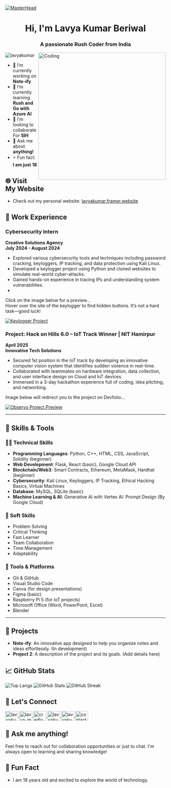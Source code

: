 [![MasterHead](https://wallpaperaccess.com/full/2471364.gif)](https://lavyakumar.io)
<h1 align="center">Hi, I'm Lavya Kumar Beriwal</h1>
<h3 align="center">A passionate Rush Coder from India</h3>
<img align="right" alt="Coding" width="400" src="https://c.tenor.com/4RYbGa1GttQAAAAd/lofi-browsing.gif">

<p align="left"> <img src="https://komarev.com/ghpvc/?username=lavyakumar&label=Profile%20views&color=0e75b6&style=flat" alt="lavyakumar" /> </p>

- 🔭 I’m currently working on **Note-ify**
- 🌱 I’m currently learning **Rush and Go with Azure AI**
- 👯 I’m looking to collaborate For **SIH**
- 💬 Ask me about **anything!**
- ⚡ Fun fact: **I am just 18**

## 🌐 Visit My Website
- Check out my personal website: [lavyakumar.framer.website](https://lavyakumar.framer.website)

## 💼 Work Experience

### Cybersecurity Intern
**Creative Solutions Agency**  
**July 2024 - August 2024**
- Explored various cybersecurity tools and techniques including password cracking, keyloggers, IP tracking, and data protection using Kali Linux.
- Developed a keylogger project using Python and cloned websites to simulate real-world cyber-attacks.
- Gained hands-on experience in tracing IPs and understanding system vulnerabilities.
- 
Click on the image below for a preview…  
Hover over the site of the keylogger to find hidden buttons. It’s not a hard task—good luck!

[![Keylogger Project](https://repository-images.githubusercontent.com/626540574/fcd97184-7e0f-43d5-8a57-276d0423a601)](https://lavyakumar.github.io/-HACKING-KEYLOGGER/)

### Project: **Hack on Hills 6.0 – IoT Track Winner | NIT Hamirpur**
**April 2025**  
**Innovative Tech Solutions**
- Secured 1st position in the IoT track by developing an innovative computer vision system that identifies sudden violence in real-time.
- Collaborated with teammates on hardware integration, data collection, and user interface design on Cloud and IoT devices.
- Immersed in a 3-day hackathon experience full of coding, idea pitching, and networking.

Image below will redirect you to the project on Devfolio…

[![Observo Project Preview](https://devfolio.co/_next/image?url=https%3A%2F%2Fassets.devfolio.co%2Fhackathons%2F56f07f74a9bd4da492709b8aadd11d2a%2Fprojects%2Fda2cbf72753947b5ab8b12287db2071d%2F5cd6cbfb-41e1-477f-b08b-ddbfc31a1ab2.jpeg&w=1440&q=75)](https://devfolio.co/projects/observo-e254)

---
## 🧠 Skills & Tools

### 👨‍💻 **Technical Skills**
- **Programming Languages**: Python, C++, HTML, CSS, JavaScript, Solidity (beginner)
- **Web Development**: Flask, React (basic), Google Cloud API
- **Blockchain/Web3**: Smart Contracts, Ethereum, MetaMask, Hardhat (beginner)
- **Cybersecurity**: Kali Linux, Keyloggers, IP Tracking, Ethical Hacking Basics, Virtual Machines
- **Database**: MySQL, SQLite (basic)
- **Machine Learning & AI**: Generative AI with Vertex AI: Prompt Design (By Google Cloud)

### 🧠 **Soft Skills**
- Problem Solving
- Critical Thinking
- Fast Learner
- Team Collaboration
- Time Management
- Adaptability

### 🧰 **Tools & Platforms**
- Git & GitHub
- Visual Studio Code
- Canva (for design presentations)
- Figma (basic)
- Raspberry Pi 5 (for IoT projects)
- Microsoft Office (Word, PowerPoint, Excel)
- Blender
---

## 🚀 Projects

- **Note-ify**: An innovative app designed to help you organize notes and ideas effortlessly. (In development)
- **Project 2**: A description of the project and its goals. (Add details here)

## 📈 GitHub Stats

![Top Langs](https://github-readme-stats.vercel.app/api/top-langs?username=lavyakumar&show_icons=true&locale=en&layout=compact)
![GitHub Stats](https://github-readme-stats.vercel.app/api?username=lavyakumar&show_icons=true&locale=en)
![GitHub Streak](https://github-readme-streak-stats.herokuapp.com/?user=lavyakumar)

## 🤝 Let's Connect

<p align="left">
  <a href="https://www.linkedin.com/in/lavya-kumar-beriwal" target="blank">
    <img align="center" src="https://raw.githubusercontent.com/rahuldkjain/github-profile-readme-generator/master/src/images/icons/Social/linkedin.svg" alt="lavyakumar" height="30" width="40" />
  </a>
  <a href="https://instagram.com/lavyakumar_07" target="blank">
    <img align="center" src="https://raw.githubusercontent.com/rahuldkjain/github-profile-readme-generator/master/src/images/icons/Social/instagram.svg" alt="lavya_me" height="30" width="40" />
  </a>
  <a href="https://www.credly.com/users/lavya-beriwal" target="blank">
    <img align="center" src="https://upload.wikimedia.org/wikipedia/commons/thumb/e/ec/Credly_logo_2021.svg/1024px-Credly_logo_2021.svg.png" alt="credly" height="30" width="40" />
  </a>
  <a href="https://github.com/Lavyakumar" target="blank">
    <img align="center" src="https://raw.githubusercontent.com/rahuldkjain/github-profile-readme-generator/master/src/images/icons/Social/github.svg" alt="lavyakumar" height="30" width="40" />
  </a>
  <a href="https://devfolio.co/@Lavyakumar/readme-md" target="blank">
    <img align="center" src="https://raw.githubusercontent.com/rahuldkjain/github-profile-readme-generator/master/src/images/icons/Social/devfolio.svg" alt="lavyakumar" height="30" width="40" />
  </a>
  <a href="mailto:kumarlavya.686@gmail.com" target="blank">
    <img align="center" src="https://upload.wikimedia.org/wikipedia/commons/3/3a/Gmail_icon_%282013-2020%29.png" alt="contact" height="30" width="40" />
  </a>
</p>

## 💬 Ask me anything!

Feel free to reach out for collaboration opportunities or just to chat. I'm always open to learning and sharing knowledge!

## 🎉 Fun Fact
- I am 18 years old and excited to explore the world of technology.


